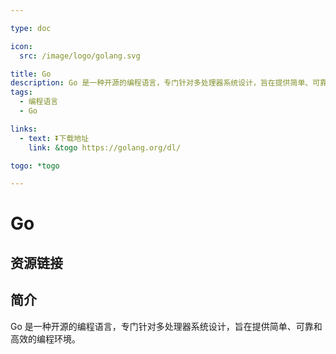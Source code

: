 ```yaml
---

type: doc

icon:
  src: /image/logo/golang.svg

title: Go
description: Go 是一种开源的编程语言，专门针对多处理器系统设计，旨在提供简单、可靠和高效的编程环境。
tags:
  - 编程语言
  - Go

links:
  - text: ⏬下载地址
    link: &togo https://golang.org/dl/

togo: *togo

---
```


<ShowLogo />

# Go

<ShowTags />

<ShowBreadcrumb />

## 资源链接

<ShowLinks />

## 简介

Go 是一种开源的编程语言，专门针对多处理器系统设计，旨在提供简单、可靠和高效的编程环境。
